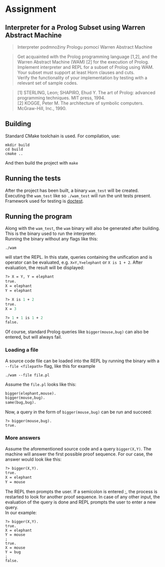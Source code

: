 # Assignment
## Interpreter for a Prolog Subset using Warren Abstract Machine
> Interpreter podmnožiny Prologu pomocí Warren Abstract Machine  

> Get acquainted with the Prolog programming language [1,2], and the Warren Abstract Machine (WAM) [2] for the execution of Prolog.  
> Implement interpreter and REPL for a subset of Prolog using WAM.  
> Your subset must support at least Horn clauses and cuts.  
> Verify the functionality of your implementation by testing with a relevant set of sample codes.  

> [1] STERLING, Leon; SHAPIRO, Ehud Y. The art of Prolog: advanced programming techniques. MIT press, 1994.  
> [2] KOGGE, Peter M. The architecture of symbolic computers. McGraw-Hill, Inc., 1990.   

## Building
Standard CMake toolchain is used. For compilation, use:
```
mkdir build
cd build
cmake ..
```
And then build the project with `make`

## Running the tests
After the project has been built, a binary `wam_test` will be created.  
Executing the `wam_test` like so `./wam_test` will run the unit tests present. Framework used for testing is [doctest](https://github.com/doctest/doctest/tree/master).

## Running the program
Along with the `wam_test`, the `wam` binary will also be generated after building. This is the binary used to run the interpreter.  
Running the binary without any flags like this:
```
./wam
```
will start the REPL. In this state, queries containing the unification and is operator can be evaluated, e.g. `X=Y,Y=elephant` or `X is 1 + 2`.
After evaluation, the result will be displayed:
```pl
?> X = Y, Y = elephant
true.
X = elephant
Y = elephant

?> X is 1 + 2
true.
X = 3

?> 1 + 1 is 1 + 2
false.
```
Of course, standard Prolog queries like `bigger(mouse,bug)` can also be entered, but will always fail.
### Loading a file
A source code file can be loaded into the REPL by running the binary with a `--file <filepath>` flag, like this for example 
```
./wam --file file.pl
```
Assume the `file.pl` looks like this:
```pl
bigger(elephant,mouse).
bigger(mouse,bug).
same(bug,bug).
```
Now, a query in the form of `bigger(mouse,bug)` can be run and succeed:
```
?> bigger(mouse,bug).
true.
```
### More answers
Assume the aforementioned source code and a query `bigger(X,Y)`.
The machine will answer the first possible proof sequence.
For our case, the answer would look like this:
```pl
?> bigger(X,Y).
true.
X = elephant
Y = mouse
```
The REPL then prompts the user. If a semicolon is entered ;, the process is restarted to look for another proof sequence. In case of any other input, the evaluation of the query is done and REPL prompts the user to enter a new query.  
In our example:
```
?> bigger(X,Y).
true.
X = elephant
Y = mouse
;
true.
X = mouse
Y = bug
;
false.
```
